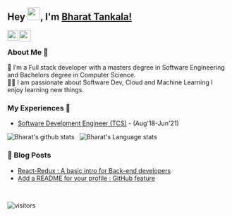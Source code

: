 ## Hey <img src="https://github.com/TheDudeThatCode/TheDudeThatCode/blob/master/Assets/Hi.gif" width="29px">, I'm [Bharat Tankala!](https://www.linkedin.com/in/bharat-t) 
<!--
**isupersky/isupersky** is a ✨ _special_ ✨ repository because its `README.md` (this file) appears on your GitHub profile.

Here are some ideas to get you started:

- 🔭 I’m currently working on ...
- 🌱 I’m currently learning ...
- 👯 I’m looking to collaborate on ...
- 🤔 I’m looking for help with ...
- 💬 Ask me about ...
- 📫 How to reach me: ...
- 😄 Pronouns: ...
- ⚡ Fun fact: ...
-->


<a href="https://www.linkedin.com/in/bharat-t">
  <img align="left" width="24px" src="https://cdn.jsdelivr.net/npm/simple-icons@v3/icons/linkedin.svg"  />
</a>
<a href="mailto:bharattankala@gmail.com">
  <img align="left" width="26px" src="https://cdn.jsdelivr.net/npm/simple-icons@v3/icons/gmail.svg" />
</a>


<br />

### About Me 🚀
🌱 I’m a Full stack developer with a masters degree in Software Engineering and Bachelors degree in Computer Science. </br>
👨‍💻  I am passionate about Software Dev, Cloud and Machine Learning I enjoy learning new things. </br>

### My Experiences 🙌
- [Software Develpment Engineer (TCS)](https://www.tcs.com) - (Aug'18-Jun'21)
<!-- - [BAT Ambassador (Brave)](https://brave.com/) - (Apr'21-Present) -->

![Bharat's github stats](https://github-readme-stats.vercel.app/api?username=bharat-sunny&show_icons=true&hide_border=true)&nbsp;&nbsp;
![Bharat's Language stats](https://github-readme-stats-eight-theta.vercel.app/api/top-langs/?username=bharat-sunny&layout=compact&langs_count=8&hide_border=true)
<br />


### 📕 Blog Posts
- [React-Redux : A basic intro for Back-end developers](https://isupersky.medium.com/react-redux-intro-for-back-end-developers-5113c0a498a9)
- [Add a README for your profile : GitHub feature](https://isupersky.medium.com/add-a-readme-for-your-profile-github-feature-8f1ac11cb112)
<br/>

![visitors](https://visitor-badge.laobi.icu/badge?page_id=isupersky.isupersky)
